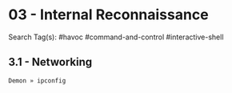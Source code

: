 # 03 - Internal Reconnaissance

Search Tag(s): #havoc #command-and-control #interactive-shell

## 3.1 - Networking

`Demon » ipconfig`